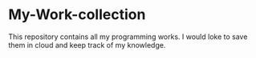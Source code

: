# My-Work-collection
This repository contains all my programming works. I would loke to save them in cloud and keep track of my knowledge.
